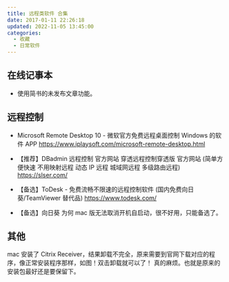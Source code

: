 ```yaml
---
title: 远程类软件 合集
date: 2017-01-11 22:26:18
updated: 2022-11-05 13:45:00
categories:
  - 收藏
  - 日常软件
---
```


## 在线记事本

* 使用简书的未发布文章功能。

## 远程控制

* Microsoft Remote Desktop 10 - 微软官方免费远程桌面控制 Windows 的软件 APP
<https://www.iplaysoft.com/microsoft-remote-desktop.html>

* 【推荐】DBadmin 远程控制 官方网站 穿透远程控制穿透版 官方网站 (简单方便快速 不用映射远程 动态 IP 远程 城域网远程 多级路由远程)
<https://slser.com/>

* 【备选】ToDesk - 免费流畅不限速的远程控制软件 (国内免费向日葵/TeamViewer 替代品)
<https://www.todesk.com/>

* 【备选】向日葵
为何 mac 版无法取消开机自启动，很不好用，只能备选了。

## 其他

mac 安装了 Citrix Receiver，结果卸载不完全，原来需要到官网下载对应的程序，像正常安装程序那样，如图！双击卸载就可以了！
真的麻烦。也就是原来的安装包最好还是要保留下。

